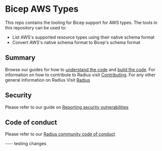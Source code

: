 # Bicep AWS Types 

This repo contains the tooling for Bicep support for AWS types. The tools in this repository can be used to:

- List AWS's supported resource types using their native schema format
- Convert AWS's native schema format to Bicep's schema format

## Summary

Browse our guides for how to [understand the code](./contributing-code/contributing-code-organization/)
and [build the code](./contributing-code/contributing-code-building/).
For information on how to contribute to Radius visit [Contributing](https://docs.radapp.dev/contributing/).
For any other general information on Radius Visit [Radius](https://github.com/radius-project/radius) 

## Security

Please refer to our guide on [Reporting security vulnerabilities](SECURITY.md)

## Code of conduct

Please refer to our [Radius community code of conduct](CODE_OF_CONDUCT.md)


---- testing changes 

